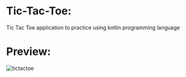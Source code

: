 # Tic-Tac-Toe:

Tic Tac Toe application to practice using kotlin programming language

# Preview:

![tictactoe](https://user-images.githubusercontent.com/67040117/182649246-07f382ba-7583-4408-8920-51b2edc7c83d.gif)
